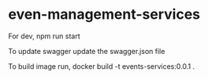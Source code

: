 # even-management-services

For dev, npm run start

To update swagger update the swagger.json file

To build image run, docker build -t events-services:0.0.1 .
